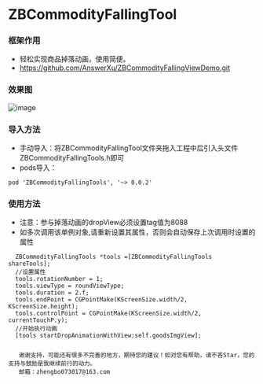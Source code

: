 
# ZBCommodityFallingTool

### 框架作用
 * 轻松实现商品掉落动画，使用简便。
 * https://github.com/AnswerXu/ZBCommodityFallingViewDemo.git
 
### 效果图
 ![image](https://github.com/AnswerXu/ZBCommodityFallingViewDemo/blob/master/ReadImage/fallingView.gif)
 
### 导入方法
 * 手动导入：将ZBCommodityFallingTool文件夹拖入工程中后引入头文件ZBCommodityFallingTools.h即可
 * pods导入：
 ```
 pod 'ZBCommodityFallingTools', '~> 0.0.2'
 ```
 
### 使用方法
 * 注意：参与掉落动画的dropView必须设置tag值为8088
 * 如多次调用该单例对象,请重新设置其属性，否则会自动保存上次调用时设置的属性
```Objc 
  ZBCommodityFallingTools *tools =[ZBCommodityFallingTools shareTools];
  //设置属性
  tools.rotationNumber = 1;
  tools.viewType = roundViewType;
  tools.duration = 2.f;
  tools.endPoint = CGPointMake(KScreenSize.width/2, KScreenSize.height);
  tools.controlPoint = CGPointMake(KScreenSize.width/2, currentTouchP.y);
  //开始执行动画
  [tools startDropAnimationWithView:self.goodsImgView];
```

### 

	   谢谢支持，可能还有很多不完善的地方，期待您的建议！如对您有帮助，请不吝Star，您的支持与鼓励是我继续前行的动力。
	   邮箱：zhengbo073017@163.com
